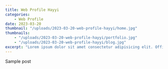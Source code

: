 ```yaml
---
title: Web Profile Hayyi
categories: 
    - Web Profile
date: 2023-03-20
thumbnail: "/uploads/2023-03-20-web-profile-hayyi/home.jpg"
thumbnails:
    - "/uploads/2023-03-20-web-profile-hayyi/portfolio.jpg"
    - "/uploads/2023-03-20-web-profile-hayyi/blog.jpg"
excerpt: "Lorem ipsum dolor sit amet consectetur adipisicing elit. Officiis eligendi fugit obcaecati temporibus magnam voluptas dicta aliquam, quos ipsum blanditiis nobis vitae sunt veritatis corporis odit voluptatum dolorem dolore saepe."
---
```

Sample post
